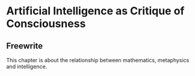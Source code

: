# Artificial Intelligence as Critique of Consciousness


## Freewrite
This chapter is about the relationship between mathematics, metaphysics and intelligence.
